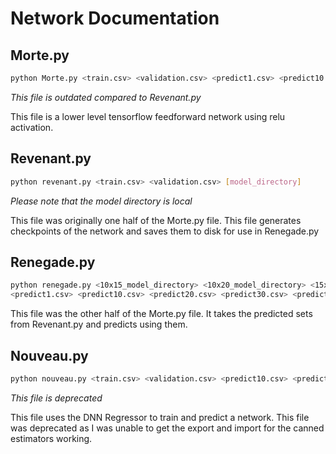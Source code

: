# Network Documentation

## Morte.py
```bash
python Morte.py <train.csv> <validation.csv> <predict1.csv> <predict10.csv> <predict20.csv> <predict30.csv> <predict40.csv> <predict50.csv> <predict60.csv> <predict66.csv>
```
*This file is outdated compared to Revenant.py*

This file is a lower level tensorflow feedforward network using relu activation.

## Revenant.py
```bash
python revenant.py <train.csv> <validation.csv> [model_directory]
```

*Please note that the model directory is local*

This file was originally one half of the Morte.py file. This file generates checkpoints of the network and saves them to disk for use in Renegade.py

## Renegade.py
```bash
python renegade.py <10x15_model_directory> <10x20_model_directory> <15x20_model_directory>
<predict1.csv> <predict10.csv> <predict20.csv> <predict30.csv> <predict40.csv> <predict50.csv> <predict60.csv> <predict66.csv>
```

This file was the other half of the Morte.py file. It takes the predicted sets from Revenant.py and predicts using them.

## Nouveau.py
```bash
python nouveau.py <train.csv> <validation.csv> <predict10.csv> <predict20.csv> <predict30.csv> <predict40.csv> <predict50.csv> <predict60.csv> <predict66.csv>
```

*This file is deprecated*

This file uses the DNN Regressor to train and predict a network. This file was deprecated as I was unable to get the export and import for the canned estimators working.
